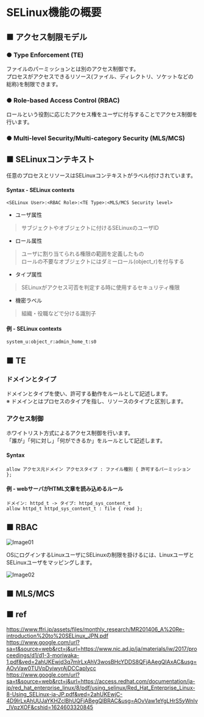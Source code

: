 # SELinux機能の概要
## ■ アクセス制限モデル
### ● Type Enforcement (TE)
ファイルのパーミッションとは別のアクセス制御です。  
プロセスがアクセスできるリソース(ファイル、ディレクトリ、ソケットなどの総称)を制限できます。
### ● Role-based Access Control (RBAC)
ロールという役割に応じたアクセス権をユーザに付与することでアクセス制御を行います。
### ● Multi-level Security/Multi-category Security (MLS/MCS)
## ■ SELinuxコンテキスト
任意のプロセスとリソースはSELinuxコンテキストがラベル付けされています。
#### Syntax - SELinux contexts
```
<SELinux User>:<RBAC Role>:<TE Type>:<MLS/MCS Security level>
```
- ユーザ属性
> サブジェクトやオブジェクトに付けるSELinuxのユーザID
- ロール属性
> ユーザに割り当てられる権限の範囲を定義したもの  
> ロールの不要なオブジェクトにはダミーロール(object_r)を付与する
- タイプ属性
> SELinuxがアクセス可否を判定する時に使用するセキュリティ権限
- 機密ラベル
> 組織・役職などで分ける識別子

#### 例 - SELinux contexts
```
system_u:object_r:admin_home_t:s0
```
## ■ TE
### ドメインとタイプ
ドメインとタイプを使い、許可する動作をルールとして記述します。  
※ ドメインとはプロセスのタイプを指し、リソースのタイプと区別します。
### アクセス制御
ホワイトリスト方式によるアクセス制御を行います。  
「誰が」「何に対し」「何ができるか」をルールとして記述します。
#### Syntax
```
allow アクセス元ドメイン アクセスタイプ : ファイル種別 { 許可するパーミッション };
```
#### 例 - webサーバがHTML文章を読み込めるルール
```
ドメイン: httpd_t -> タイプ: httpd_sys_content_t
allow httpd_t httpd_sys_content_t : file { read };
```
## ■ RBAC
![Image01](./images/)  
  
OSにログインするLinuxユーザにSELinuxの制限を掛けるには、LinuxユーザとSELinuxユーザをマッピングします。  
  
![Image02](./images/)
  
## ■ MLS/MCS
## ■ ref
https://www.ffri.jp/assets/files/monthly_research/MR201406_A%20Re-introduction%20to%20SELinux_JPN.pdf  
https://www.google.com/url?sa=t&source=web&rct=j&url=https://www.nic.ad.jp/ja/materials/iw/2017/proceedings/d1/d1-3-moriwaka-1.pdf&ved=2ahUKEwjd3q7mlrLxAhV3wosBHcYDDS8QFjAAegQIAxAC&usg=AOvVaw0TUVpDyiwyrAjDCCapIycc  
https://www.google.com/url?sa=t&source=web&rct=j&url=https://access.redhat.com/documentation/ja-jp/red_hat_enterprise_linux/8/pdf/using_selinux/Red_Hat_Enterprise_Linux-8-Using_SELinux-ja-JP.pdf&ved=2ahUKEwjC-4D9lrLxAhUUJaYKHZclBhUQFjABegQIBRAC&usg=AOvVaw1eYgLHrS5yWnIv_lVpzXOF&cshid=1624603320845
